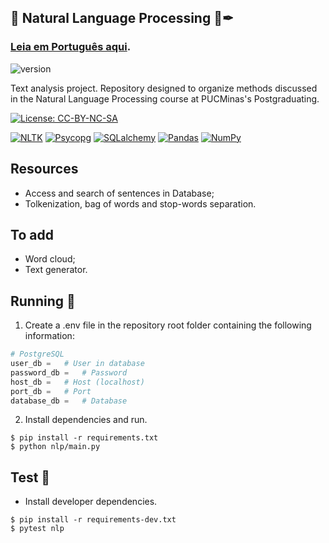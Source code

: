 ## 🧰 Natural Language Processing 📓✒
### [Leia em Português aqui](README.md).
![version](https://img.shields.io/badge/relise-v1.0.0-important)

Text analysis project. Repository designed to organize methods discussed in the Natural Language Processing course at PUCMinas's Postgraduating.

[![License: CC-BY-NC-SA](https://mirrors.creativecommons.org/presskit/buttons/88x31/svg/by-nc-sa.svg)](https://creativecommons.org/licenses/by-nc-sa/4.0/legalcode)

[![NLTK](https://img.shields.io/badge/lib-NLTK-FCAF46)](https://www.nltk.org/) [![Psycopg](https://img.shields.io/badge/lib-Psycopg-009977)](https://www.psycopg.org/) [![SQLalchemy](https://img.shields.io/badge/lib-SQLalchemy-d71f00)](https://www.sqlalchemy.org/) [![Pandas](https://img.shields.io/badge/lib-Pandas-130654)](https://pandas.pydata.org/) [![NumPy](https://img.shields.io/badge/lib-NumPy-013243)](https://numpy.org/)

## Resources

 - Access and search of sentences in Database;
 - Tolkenization, bag of words and stop-words separation.

## To add

 - Word cloud;
 - Text generator.

## Running 🏁

 1. Create a .env file in the repository root folder containing the following information:

```python
# PostgreSQL
user_db =   # User in database
password_db =   # Password
host_db =   # Host (localhost)
port_db =   # Port
database_db =   # Database
```

 2. Install dependencies and run.

```
$ pip install -r requirements.txt
$ python nlp/main.py
```

## Test 🚧

 - Install developer dependencies.

```
$ pip install -r requirements-dev.txt
$ pytest nlp
```
